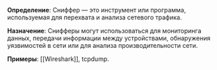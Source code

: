 **Определение**: Сниффер — это инструмент или программа, используемая для перехвата и анализа сетевого трафика. 

**Назначение**: Снифферы могут использоваться для мониторинга данных, передачи информации между устройствами, обнаружения уязвимостей в сети или для анализа производительности сети.

**Примеры**: [[Wireshark]], tcpdump.
